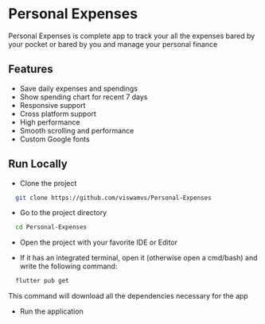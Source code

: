 
# Personal Expenses

Personal Expenses is complete app to track your all the expenses bared by your pocket or bared by you and manage your personal finance


## Features

- Save daily expenses and spendings
- Show spending chart for recent 7 days
- Responsive support
- Cross platform support
- High performance
- Smooth scrolling and performance
- Custom Google fonts

  
## Run Locally

- Clone the project

```bash
  git clone https://github.com/viswamvs/Personal-Expenses
```

- Go to the project directory

```bash
  cd Personal-Expenses
```
- Open the project with your favorite IDE or Editor

- If it has an integrated terminal, open it (otherwise open a cmd/bash) and write the following command:

```bash
  flutter pub get
```

This command will download all the dependencies necessary for the app

- Run the application


  
